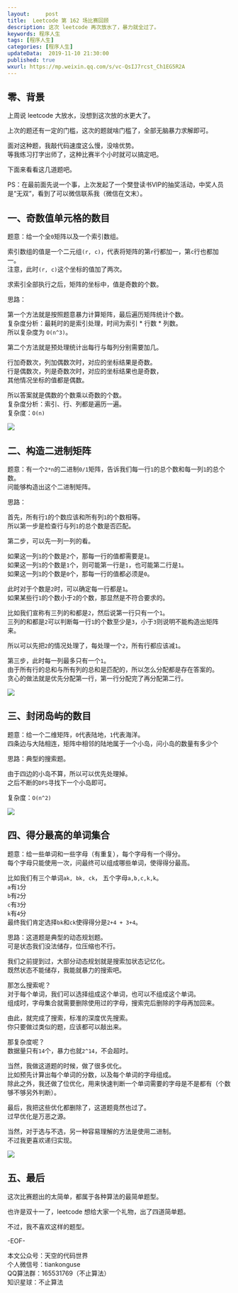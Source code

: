 ```yaml
---   
layout:     post  
title:  Leetcode 第 162 场比赛回顾  
description: 这次 leetcode 再次放水了，暴力就全过了。  
keywords: 程序人生  
tags: [程序人生]    
categories: [程序人生]  
updateData:  2019-11-10 21:30:00  
published: true  
wxurl: https://mp.weixin.qq.com/s/vc-QsIJ7rcst_Ch1EG5R2A  
---  
```



## 零、背景  


上周说 leetcode 大放水，没想到这次放的水更大了。  


上次的题还有一定的门槛，这次的题就啥门槛了，全部无脑暴力求解即可。  


面对这种题，我敲代码速度这么慢，没啥优势。  
等我练习打字出师了，这种比赛半个小时就可以搞定吧。  


下面来看看这几道题吧。  


PS：在最前面先说一个事，上次发起了一个樊登读书VIP的抽奖活动，中奖人员是“无双”，看到了可以微信联系我（微信在文末）。  


## 一、奇数值单元格的数目  


题意：给一个全`0`矩阵以及一个索引数组。  


索引数组的值是一个二元组`(r, c)`，代表将矩阵的第`r`行都加一，第`c`行也都加一。  
注意，此时`(r, c)`这个坐标的值加了两次。  


求索引全部执行之后，矩阵的坐标中，值是奇数的个数。  


思路：  


第一个方法就是按照题意暴力计算矩阵，最后遍历矩阵统计个数。  
复杂度分析：最耗时的是索引处理，时间为索引 * 行数 * 列数。  
所以复杂度为 `O(n^3)`。  


第二个方法就是预处理统计出每行与每列分别需要加几。  


行加奇数次，列加偶数次时，对应的坐标结果是奇数。  
行是偶数次，列是奇数次时，对应的坐标结果也是奇数，  
其他情况坐标的值都是偶数。  


所以答案就是偶数的个数乘以奇数的个数。  
复杂度分析：索引、行、列都是遍历一遍。  
复杂度：`O(n)`  


![](http://res2019.tiankonguse.com/images/2019/11/10/001.png)  



## 二、构造二进制矩阵  


题意：有一个`2*n`的二进制`0/1`矩阵，告诉我们每一行`1`的总个数和每一列`1`的总个数。  
问能够构造出这个二进制矩阵。  


思路：   


首先，所有行`1`的个数应该和所有列`1`的个数相等。  
所以第一步是检查行与列`1`的总个数是否匹配。  



第二步，可以先一列一列的看。  


如果这一列`1`的个数是`2`个，那每一行的值都需要是`1`。  
如果这一列`1`的个数是`1`个，则可能第一行是`1`，也可能第二行是`1`。  
如果这一列`1`的个数是`0`个，那每一行的值都必须是`0`。  


此时对于个数是`2`时，可以确定每一行都是`1`。  
如果某些行`1`的个数小于`2`的个数，那显然是不符合要求的。  


比如我们宣称有三列的和都是`2`，然后说第一行只有一个`1`。  
三列的和都是`2`可以判断每一行`1`的个数至少是`3`，小于`3`则说明不能构造出矩阵来。  



所以可以先把`2`的情况处理了，每处理一个`2`，所有行都应该减`1`。  


第三步，此时每一列最多只有一个`1`。  
由于所有行的总和与所有列的总和是匹配的，所以怎么分配都是存在答案的。  
贪心的做法就是优先分配第一行，第一行分配完了再分配第二行。  


![](http://res2019.tiankonguse.com/images/2019/11/10/002.png)  


## 三、封闭岛屿的数目  


题意：给一个二维矩阵，`0`代表陆地，`1`代表海洋。  
四条边与大陆相连，矩阵中相邻的陆地属于一个小岛，问小岛的数量有多少个


思路：典型的搜索题。  


由于四边的小岛不算，所以可以优先处理掉。  
之后不断的`DFS`寻找下一个小岛即可。  


复杂度：`O(n^2)`  


![](http://res2019.tiankonguse.com/images/2019/11/10/003.png)  


## 四、得分最高的单词集合  


题意：给一些单词和一些字母（有重复），每个字母有一个得分。  
每个字母只能使用一次，问最终可以组成哪些单词，使得得分最高。  


比如我们有三个单词`ak, bk, ck`， 五个字母`a,b,c,k,k`。  
`a`有`1`分  
`b`有`2`分  
`c`有`3`分  
`k`有`4`分  
最终我们肯定选择`bk`和`ck`使得得分是`2+4 + 3+4`。  


思路：这道题是典型的动态规划题。  
可是状态我们没法储存，位压缩也不行。  


我们之前提到过，大部分动态规划就是搜索加状态记忆化。  
既然状态不能储存，我能就暴力的搜索吧。  


那怎么搜索呢？  
对于每个单词，我们可以选择组成这个单词，也可以不组成这个单词。  
组成时，字母集合就需要删除使用过的字母，搜索完后删除的字母再加回来。  


由此，就完成了搜索，标准的深度优先搜索。  
你只要做过类似的题，应该都可以敲出来。 


那复杂度呢？  
数据量只有`14`个，暴力也就`2^14`，不会超时。  



当然，我做这道题的时候，做了很多优化。  
比如预先计算出每个单词的分数，以及每个单词的字母组成。  
除此之外，我还做了位优化，用来快速判断一个单词需要的字母是不是都有（个数够不够另外判断）。  


最后，我把这些优化都删除了，这道题竟然也过了。  
过早优化是万恶之源。  


当然，对于选与不选，另一种容易理解的方法是使用二进制。  
不过我更喜欢递归实现。  


![](http://res2019.tiankonguse.com/images/2019/11/10/004.png)  



## 五、最后  


这次比赛题出的太简单，都属于各种算法的最简单题型。  


也许是双十一了，leetcode 想给大家一个礼物，出了四道简单题。  


不过，我不喜欢这样的题型。  


-EOF-  


本文公众号：天空的代码世界  
个人微信号：tiankonguse  
QQ算法群：165531769（不止算法）  
知识星球：不止算法  

